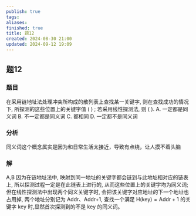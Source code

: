 ```yaml
---
publish: true
tags: 
aliases: 
finished: true
title: 题12
created: 2024-08-30 21:00
updated: 2024-09-12 19:09
---
```

## 题12
### 题目
在采用链地址法处理冲突所构成的散列表上查找某一关键字, 则在查找成功的情况下, 所探测的这些位置上的关键字值 ( ) ;
若采用线性探测法, 则 ( ).
A. 一定都是同义词 
B. 不一定都是同义词
C. 都相同 
D. 一定都不是同义词
### 分析
同义词这个概念属实是因为和日常生活太接近，导致有点绕，让人摸不着头脑
### 解
A,B
因为在链地址法中, 映射到同一地址的关键字都会链到与此地址相对应的链表上, 所以探测过程一定是在此链表上进行的, 从而这些位置上的关键字均为同义词;
但在线性探测法中出现两个同义关键字时, 会把该关键字对应地址的下一个地址也占用掉, 两个地址分别记为 Addr、Addr+1, 查找一个满足 $\mathrm{H}( \mathrm{{key}})  = \mathrm{{Addr}} + 1$ 的关键字 $\mathrm{{key}}$ 时,显然首次探测到的不是 $\mathrm{{key}}$ 的同义词。